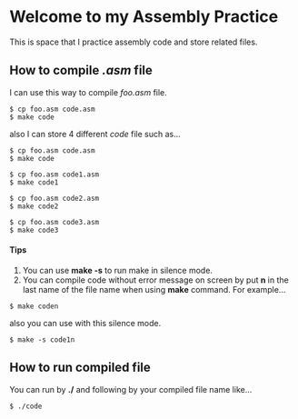 # Welcome to my Assembly Practice

This is space that I practice assembly code and store related files.

## How to compile _.asm_ file
I can use this way to compile _foo.asm_ file.
```
$ cp foo.asm code.asm
$ make code
```
also I can store 4 different _code_ file such as...
```
$ cp foo.asm code.asm
$ make code
```
```
$ cp foo.asm code1.asm
$ make code1
```
```
$ cp foo.asm code2.asm
$ make code2
```
```
$ cp foo.asm code3.asm
$ make code3
```

#### Tips
1. You can use __make -s__ to run make in silence mode.
2. You can compile code without error message on screen by put __n__ in the last name of the file name when using __make__ command. For example...
```
$ make coden
```
also you can use with this silence mode.
```
$ make -s code1n
```

## How to run compiled file
You can run by __./__ and following by your compiled file name like...
```
$ ./code
```

